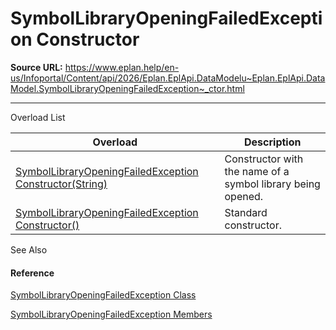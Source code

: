 # SymbolLibraryOpeningFailedException Constructor

**Source URL:** https://www.eplan.help/en-us/Infoportal/Content/api/2026/Eplan.EplApi.DataModelu~Eplan.EplApi.DataModel.SymbolLibraryOpeningFailedException~_ctor.html

---

Overload List

| Overload | Description |
| --- | --- |
| [SymbolLibraryOpeningFailedException Constructor(String)](Eplan.EplApi.DataModelu~Eplan.EplApi.DataModel.SymbolLibraryOpeningFailedException~_ctor(String).html) | Constructor with the name of a symbol library being opened. |
| [SymbolLibraryOpeningFailedException Constructor()](Eplan.EplApi.DataModelu~Eplan.EplApi.DataModel.SymbolLibraryOpeningFailedException~_ctor().html) | Standard constructor. |



See Also

#### Reference

[SymbolLibraryOpeningFailedException Class](Eplan.EplApi.DataModelu~Eplan.EplApi.DataModel.SymbolLibraryOpeningFailedException.html)
  
[SymbolLibraryOpeningFailedException Members](Eplan.EplApi.DataModelu~Eplan.EplApi.DataModel.SymbolLibraryOpeningFailedException_members.html)